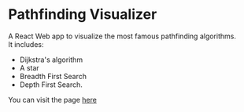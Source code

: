 # Pathfinding Visualizer

A React Web app to visualize the most famous pathfinding algorithms.<br />
It includes:
* Dijkstra's algorithm
* A star
* Breadth First Search
* Depth First Search.

You can visit the page [here](https://magicteo.github.io/pathfinding-visualizer/)
